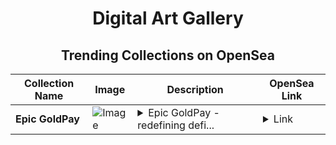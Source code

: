 <div align="center">

# Digital Art Gallery

## Trending Collections on OpenSea

| Collection Name                       | Image                                                                                     | Description                       | OpenSea Link                                                                                          |
|---------------------------------------|-------------------------------------------------------------------------------------------|-----------------------------------|--------------------------------------------------------------------------------------------------------|
| **Epic GoldPay** | ![Image](https://i.seadn.io/s/raw/files/ad30283c3ce7704bc68231365b72c38c.jpg?w=500&auto=format?w=200&auto=format) | <details><summary>Epic GoldPay - redefining defi...</summary>Epic GoldPay - redefining defi forever</details> | <details><summary>Link</summary>[Epic GoldPay](https://opensea.io/collection/epic-goldpay)</details> |

</div>